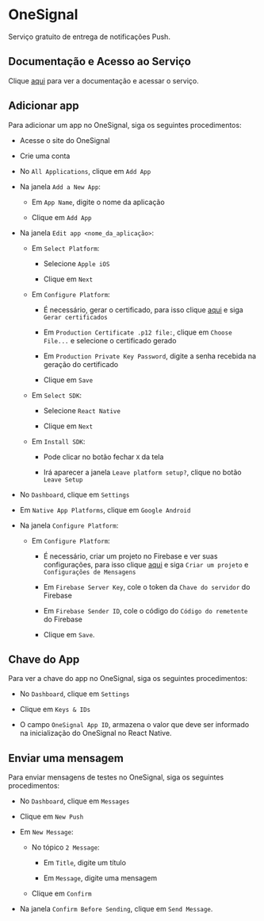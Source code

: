 # OneSignal

Serviço gratuito de entrega de notificações Push.

## Documentação e Acesso ao Serviço

Clique [aqui](https://onesignal.com) para ver a documentação e acessar o serviço.

## Adicionar app

Para adicionar um app no OneSignal, siga os seguintes procedimentos:

- Acesse o site do OneSignal

- Crie uma conta

- No `All Applications`, clique em `Add App`

- Na janela `Add a New App`:

  - Em `App Name`, digite o nome da aplicação

  - Clique em `Add App`

- Na janela `Edit app <nome_da_aplicação>`:

  - Em `Select Platform`:

    - Selecione `Apple iOS`

    - Clique em `Next`

  - Em `Configure Platform`:

    - É necessário, gerar o certificado, para isso clique [aqui](the-provisionator.md) e siga `Gerar certificados`

    - Em `Production Certificate .p12 file:`, clique em `Choose File...` e selecione o certificado gerado

    - Em `Production Private Key Password`, digite a senha recebida na geração do certificado

    - Clique em `Save`

  - Em `Select SDK`:

    - Selecione `React Native`

    - Clique em `Next`

  - Em `Install SDK`:

    - Pode clicar no botão fechar `X` da tela

    - Irá aparecer a janela `Leave platform setup?`, clique no botão `Leave Setup`

- No `Dashboard`, clique em `Settings`

- Em `Native App Platforms`, clique em `Google Android`

- Na janela `Configure Platform`:

  - Em `Configure Platform`:

    - É necessário, criar um projeto no Firebase e ver suas configurações, para isso clique [aqui](../development-platform/firebase.md) e siga `Criar um projeto` e `Configurações de Mensagens`

    - Em `Firebase Server Key`, cole o token da `Chave do servidor` do Firebase

    - Em `Firebase Sender ID`, cole o código do `Código do remetente` do Firebase

    - Clique em `Save`.

## Chave do App

Para ver a chave do app no OneSignal, siga os seguintes procedimentos:

- No `Dashboard`, clique em `Settings`

- Clique em `Keys & IDs`

- O campo `OneSignal App ID`, armazena o valor que deve ser informado na inicialização do OneSignal no React Native.

## Enviar uma mensagem

Para enviar mensagens de testes no OneSignal, siga os seguintes procedimentos:

- No `Dashboard`, clique em `Messages`

- Clique em `New Push`

- Em `New Message`:

  - No tópico `2 Message`:

    - Em `Title`, digite um título

    - Em `Message`, digite uma mensagem

  - Clique em `Confirm`

- Na janela `Confirm Before Sending`, clique em `Send Message`.